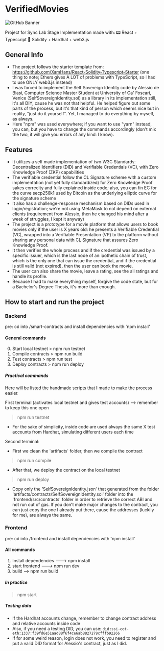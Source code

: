 # VerifiedMovies

![GitHub Banner](https://user-images.githubusercontent.com/40567147/159485872-7f63766a-3c91-48dc-aa37-fb5894232acc.png)

Project for Sync Lab Stage Implementation made with:
:pager: React + Typescript
:page_with_curl: Solidity + Hardhat + web3.js

## General Info

- The project follows the starter template from: <https://github.com/XamHans/React-Solidity-Typescript-Starter>
(one thing to note; Ethers gives A LOT of problems with TypeScript, so I had to use ONLY web3.js instead)
- I was forced to implement the Self Sovereign Identity code by Alessio de Biasi, Computer Science Master Student at University of Ca' Foscari, Venice (SelfSovereignIdentity.sol) as a library in its implementation
still, it's all DIY, cause he was not that helpful. He helped figure out some parts of the process,
but it's that kind of person which seems nice but in reality, "just do it yourself".
Yet, I managed to do everything by myself, as always.
- Here "npm" was used everywhere; if you want to use "yarn" instead, you can, but you have to change the commands accordingly (don't mix the two, it will give you errors of any kind: I know).

## Features

- It utilizes a self made implementation of two W3C Standards: Decentralized Identifiers (DID) and Verifiable Credentials (VC), with Zero Knowledge Proof (ZKP) capabilities
- The verifiable credential follow the CL Signature scheme with a custom implementation (not yet fully standardized) for Zero Knowledge Proof sakes correclty and fully explained inside code; also, you can fin EC for the curve secp256k1
used by Bitcoin as the underlying elliptic curve for the signature scheme
- It also has a challenge-response mechanism based on DIDs used in login/registration; we're not using MetaMask to not depend on external clients (requirement from Alessio, then he changed his mind after a week of struggles, I kept it anyway)
- The project is a prototype for a movie platform that allows users to book movies only if the user is X years old:
he presents a Verifiable Credential (VC), wrapped into a Verifiable Presentation (VP) to the platform without sharing any personal data with CL Signature that assures Zero Knowledge Proof.
- It then verifies the whole process and if the credential was issued by a specific issuer, which is the last node
of an ipothetic chain of trust, which is the only one that can issue the credential, and if the credential is still valid (not expired), then the user can book the movie.
- The user can also share the movie, leave a rating, see the all ratings and handle its profile.
- Because I had to make everything myself, forgive the code state, but for a Bachelor's Degree Thesis, it's more than enough.

## How to start and run the project

### Backend

pre: cd into /smart-contracts and install dependencies with 'npm install'

#### General commands

0) Start local testnet > npm run testnet
1) Compile contracts > npm run build
2) Test contracts > npm run test
3) Deploy contracts > npm run deploy

##### Practical commands

Here will be listed the handmade scripts that I made to make the process easier.

First terminal (activates local testnet and gives test accounts) --> remember to keep this one open
> npm run testnet

- For the sake of simplicity, inside code are used always the same X test accounts from Hardhat, simulating different users each time

Second terminal:

- First we clean the 'artifacts' folder, then we compile the contract

> npm run compile

- After that, we deploy the contract on the local testnet

> npm run deploy

- Copy only the 'SelfSovereignIdentity.json' that generated from the folder 'artifacts/contracts/SelfSovereignIdentity.sol' folder into the 'frontend/src/contracts' folder in order to retrieve the correct ABI and not run out of gas.
If you don't make major changes to the contract, you can just copy the one I already put there, cause the addresses (luckily for me),
are always the same.

### Frontend

pre: cd into /frontend and install dependencies with 'npm install'

#### All commands

1) Install dependencies ---> npm install
2) start frontend ---> npm run dev
3) build --> npm run build

##### In practice

> npm start

##### Testing data

- If the Hardhat accounts change, remember to change contract address and relative accounts inside code
- Also, if you need a testing DID, you can use: ```did:ssi-cot-eth:1337:f39fd6e51aad88f6f4ce6ab8827279cfffb92266```
- If for some weird reason, login does not work, you need to register and put
a valid DID format for Alessio's contract, just as I did.
